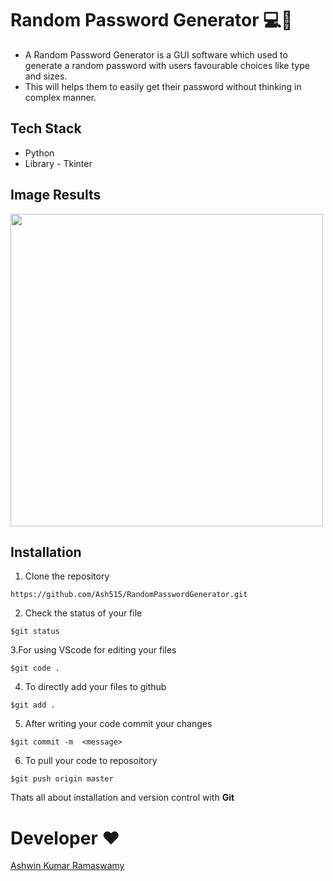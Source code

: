 # Random Password Generator 💻📴

- A Random Password Generator is a GUI software which used to generate a random password with users favourable choices like type and sizes.
- This will helps them to easily get their password without thinking in complex manner.

## Tech Stack
- Python
- Library - Tkinter

## Image Results
<img src="Output.png" width="500px">

## Installation 

1. Clone the repository 
```
https://github.com/Ash515/RandomPasswordGenerator.git
```
2. Check the status of your file 
```
$git status
```

3.For using VScode for editing your files 
```
$git code .
```
4. To directly add your files to github
```
$git add .
```
5. After writing your code commit your changes 
```
$git commit -m  <message>
```
6. To pull your code to reposoitory
```
$git push origin master
```
Thats all about installation and version control with **Git**

# Developer ❤
[Ashwin Kumar Ramaswamy](https://github.com/Ash515)
